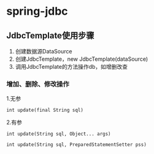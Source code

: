 # spring-jdbc
## JdbcTemplate使用步骤
1. 创建数据源DataSource
2. 创建JdbcTemplate，new JdbcTemplate(dataSource)
3. 调用JdbcTemplate的方法操作db，如增删改查
### 增加、删除、修改操作
1.无参

`int update(final String sql)`

2.有参

`int update(String sql, Object... args)`

`int update(String sql, PreparedStatementSetter pss)`


